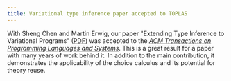 ```yaml
---
title: Variational type inference paper accepted to TOPLAS
---
```


With Sheng Chen and Martin Erwig, our paper "Extending Type Inference to
Variational Programs" ([PDF](papers/toplas14-variational-typing.pdf))
was accepted to the [*ACM Transactions on Programming
Languages and Systems*][TOPLAS]. This is a great result for a paper with many
years of work behind it. In addition to the main contribution, it demonstrates
the applicability of the choice calculus and its potential for theory reuse.

[TOPLAS]: http://toplas.acm.org/
